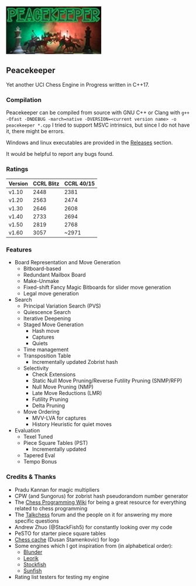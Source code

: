 ![Logo](peacekeeper-large.jpg)

## Peacekeeper

Yet another UCI Chess Engine in Progress written in C++17.

### Compilation

Peacekeeper can be compiled from source with GNU C++ or Clang with `g++ -Ofast -DNDEBUG -march=native -DVERSION=<current version name> -o peacekeeper *.cpp`
I tried to support MSVC intrinsics, but since I do not have it, there might be errors.

Windows and linux executables are provided in the [Releases](https://github.com/Sazgr/peacekeeper/releases) section.

It would be helpful to report any bugs found.

### Ratings

Version | CCRL Blitz | CCRL 40/15
--------|------------|-----------
v1.10   | 2448       | 2381
v1.20   | 2563       | 2474
v1.30   | 2646       | 2608
v1.40   | 2733       | 2694
v1.50   | 2819       | 2768
v1.60   | 3057       | ~2971

### Features

- Board Representation and Move Generation
    - Bitboard-based
    - Redundant Mailbox Board
    - Make-Unmake
    - Fixed-shift Fancy Magic Bitboards for slider move generation
    - Legal move generation
- Search
    - Principal Variation Search (PVS)
    - Quiescence Search
    - Iterative Deepening
    - Staged Move Generation
        - Hash move
        - Captures
        - Quiets
    - Time management
    - Transposition Table
        - Incrementally updated Zobrist hash
    - Selectivity
        - Check Extensions
        - Static Null Move Pruning/Reverse Futility Pruning (SNMP/RFP)
        - Null Move Pruning (NMP)
        - Late Move Reductions (LMR)
        - Futility Pruning
        - Delta Pruning
    - Move Ordering
        - MVV-LVA for captures
        - History Heuristic for quiet moves
- Evaluation
    - Texel Tuned
    - Piece Square Tables (PST)
        - Incrementally updated
    - Tapered Eval
    - Tempo Bonus

### Credits & Thanks

- Pradu Kannan for magic multipliers
- CPW (and Sungorus) for zobrist hash pseudorandom number generator
- The [Chess Programming Wiki](https://www.chessprogramming.org) for being a great resource for everything related to chess programming
- The [Talkchess](https://talkchess.com) forum and the people on it for answering my more specific questions
- Andrew Zhuo (@StackFish5) for constantly looking over my code
- PeSTO for starter piece square tables
- [Chess cache](https://www.chesscache.com/ChessEngines.html) (Dusan Stamenkovic) for logo
- Some engines which I got inspiration from (in alphabetical order):
    - [Blunder](https://github.com/algerbrex/blunder)
    - [Leorik](https://github.com/lithander/Leorik)
    - [Stockfish](https://github.com/official-stockfish/Stockfish)
    - [Sunfish](https://github.com/thomasahle/sunfish)
- Rating list testers for testing my engine
